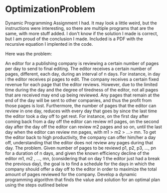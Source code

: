 # OptimizationProblem
Dynamic Programming Assignment I had. It may look a little weird, but the instructions were interesting, so there are multiple programs that are the same, with more stuff added. I don't know if the solution I made is correct, but I am proud of the conclusion I made. Included is a PDF with the recursive equation I implented in the code.


Here was the problem:

An editor for a publishing company is reviewing a certain number of pages per day to send
to final editing. The editor receives a certain number of pages, different, each day, during
an interval of n days. For instance, in day i the editor receives pi pages to edit. The company
receives a certain fixed revenue for each page that the editor reviews. However, due to the
limited time during the day and the degree of tiredness of the editor, not all pages that are
received may end up being reviewed. Any pages that remain at the end of the day will be
sent to other companies, and thus the profit from those pages is lost. Furthermore, the
number of pages that the editor can review in one day, reduces with every day that goes by
since the last time the editor took a day off to get rest. For instance, on the first day after
coming back from a day off the editor can review m1 pages, on the second day after the day
off the editor can review m2 pages and so on, until the last day when the editor can review
mn pages, with m1 > m2 > ...> mn. To get the editor back to high productivity, the company
can offer him/her a day off, understanding that the editor does not review any pages during
that day.
The problem. Given number of pages to be reviewd p1, p2, p3, ..., pn for a duration of n
days, and given the known efficiency decline of the editor m1, m2 , ..., mn, (considering that
on day 1 the editor just had a break the previous day), the goal is to find a schedule for the
days in which the company should offer a day off to the editor in order to maximize the
total amount of pages reviewed for the company. Develop a dynamic programming
algorithm that finds the value and solution for an optimal plan using the steps outlined
below
